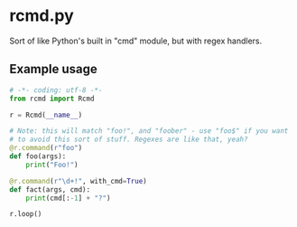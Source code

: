 rcmd.py
=======

Sort of like Python's built in "cmd" module, but with regex handlers.

## Example usage

```python
# -*- coding: utf-8 -*-
from rcmd import Rcmd

r = Rcmd(__name__)

# Note: this will match "foo!", and "foober" - use "foo$" if you want
# to avoid this sort of stuff. Regexes are like that, yeah?
@r.command(r"foo")
def foo(args):
    print("Foo!")

@r.command(r"\d+!", with_cmd=True)
def fact(args, cmd):
    print(cmd[:-1] + "?")

r.loop()
```
